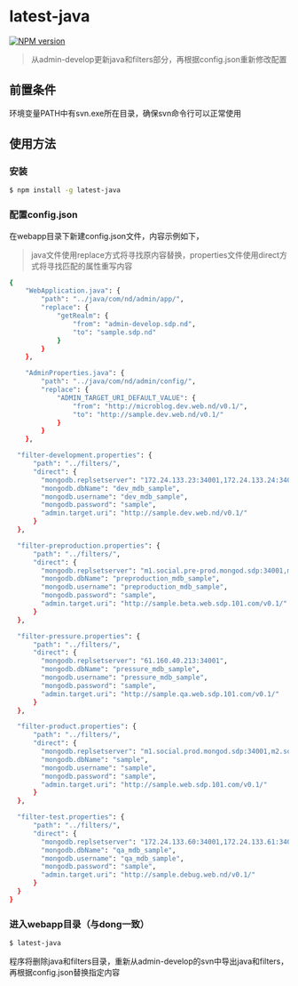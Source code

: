 # latest-java
[![NPM version](https://img.shields.io/npm/v/dong.svg?style=flat-square)](https://npmjs.org/package/latest-java)
> 从admin-develop更新java和filters部分，再根据config.json重新修改配置

## 前置条件
环境变量PATH中有svn.exe所在目录，确保svn命令行可以正常使用

## 使用方法

### 安装
```bash
$ npm install -g latest-java
```

### 配置config.json
在webapp目录下新建config.json文件，内容示例如下，
> java文件使用replace方式将寻找原内容替换，properties文件使用direct方式将寻找匹配的属性重写内容
```bash
{
	"WebApplication.java": {
  		"path": "../java/com/nd/admin/app/",
  		"replace": {
  			"getRealm": {
	  			"from": "admin-develop.sdp.nd",
	  			"to": "sample.sdp.nd"
  			}
  		}
	},

	"AdminProperties.java": {
  		"path": "../java/com/nd/admin/config/",
  		"replace": {
  			"ADMIN_TARGET_URI_DEFAULT_VALUE": {
	  			"from": "http://microblog.dev.web.nd/v0.1/",
	  			"to": "http://sample.dev.web.nd/v0.1/"
  			}
  		}
	},

  "filter-development.properties": {
      "path": "../filters/",
      "direct": {
        "mongodb.replsetserver": "172.24.133.23:34001,172.24.133.24:34001,172.24.133.25:34001",
        "mongodb.dbName": "dev_mdb_sample",
        "mongodb.username": "dev_mdb_sample",
        "mongodb.password": "sample",
        "admin.target.uri": "http://sample.dev.web.nd/v0.1/"
      }
  },

  "filter-preproduction.properties": {
      "path": "../filters/",
      "direct": {
        "mongodb.replsetserver": "m1.social.pre-prod.mongod.sdp:34001,m2.social.pre-prod.mongod.sdp:34001,m3.social.pre-prod.mongod.sdp:34001",
        "mongodb.dbName": "preproduction_mdb_sample",
        "mongodb.username": "preproduction_mdb_sample",
        "mongodb.password": "sample",
        "admin.target.uri": "http://sample.beta.web.sdp.101.com/v0.1/"
      }
  },

  "filter-pressure.properties": {
      "path": "../filters/",
      "direct": {
        "mongodb.replsetserver": "61.160.40.213:34001",
        "mongodb.dbName": "pressure_mdb_sample",
        "mongodb.username": "pressure_mdb_sample",
        "mongodb.password": "sample",
        "admin.target.uri": "http://sample.qa.web.sdp.101.com/v0.1/"
      }
  },

  "filter-product.properties": {
      "path": "../filters/",
      "direct": {
        "mongodb.replsetserver": "m1.social.prod.mongod.sdp:34001,m2.social.prod.mongod.sdp:34001,m3.social.prod.mongod.sdp:34001",
        "mongodb.dbName": "sample",
        "mongodb.username": "sample",
        "mongodb.password": "sample",
        "admin.target.uri": "http://sample.web.sdp.101.com/v0.1/"
      }
  },

  "filter-test.properties": {
      "path": "../filters/",
      "direct": {
        "mongodb.replsetserver": "172.24.133.60:34001,172.24.133.61:34001,172.24.133.62:34001",
        "mongodb.dbName": "qa_mdb_sample",
        "mongodb.username": "qa_mdb_sample",
        "mongodb.password": "sample",
        "admin.target.uri": "http://sample.debug.web.nd/v0.1/"
      }
  }
}
```

### 进入webapp目录（与dong一致）
```bash
$ latest-java
```
程序将删除java和filters目录，重新从admin-develop的svn中导出java和filters，再根据config.json替换指定内容
